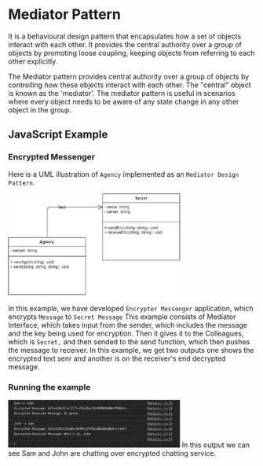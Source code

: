 
# Mediator Pattern

It is a behavioural design pattern that encapsulates how a set of objects interact with each other. It provides the central authority over a group of objects by promoting loose coupling, keeping objects from referring to each other explicitly.

The Mediator pattern provides central authority over a group of objects by controlling how these objects interact with each other. The "central" object is known as the 'mediator'. The mediator pattern is useful in scenarios where every object needs to be aware of any state change in any other object in the group.


## JavaScript Example

### Encrypted Messenger

Here is a UML illustration of `Agency` implemented as an `Mediator Design Pattern`.

<img src="Mediator.png" width="350">

In this example, we have developed `Encrypter Messenger` application, which encrypts `Message` to `Secret Message` This example consists of Mediator Interface, which takes input from the sender, which includes the message and the key being used for encryption. Then it gives it to the Colleagues, which is `Secret,` and then sended to the send function, which then pushes the message to receiver. In this example, we get two outputs one shows the encrypted text senr and another is on the receiver's end decrypted message.


### Running the example



<img src="S1.png" width="350">
In this output we can see Sam and John are chatting over encrypted chatting service.<br><br>



